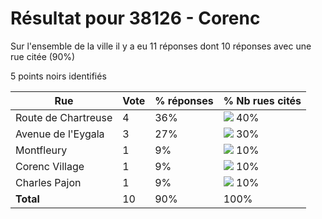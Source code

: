 # Résultat pour 38126 - Corenc

Sur l'ensemble de la ville il y a eu 11 réponses dont 10 réponses avec une rue citée (90%)

5 points noirs identifiés

| Rue | Vote | % réponses | % Nb rues cités|
|-----|------|------------|----------------|
| Route de Chartreuse | 4 | 36% | <img src="../../img/bar_40.gif" />&nbsp;40%|
| Avenue de l'Eygala | 3 | 27% | <img src="../../img/bar_30.gif" />&nbsp;30%|
| Montfleury | 1 | 9% | <img src="../../img/bar_10.gif" />&nbsp;10%|
| Corenc Village | 1 | 9% | <img src="../../img/bar_10.gif" />&nbsp;10%|
| Charles Pajon | 1 | 9% | <img src="../../img/bar_10.gif" />&nbsp;10%|
| **Total** | 10 | 90% | 100%|
